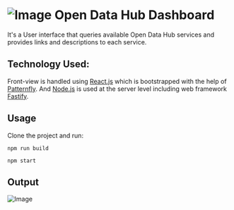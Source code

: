 
![Image](https://github.com/opendatahub-io/odh-dashboard/tree/master/frontend/public/redHat-icon.png "icon") Open Data Hub Dashboard
=======================

It's a User interface that queries available Open Data Hub services and provides links and descriptions to each service.

## Technology Used:

Front-view is handled using [React.js](https://reactjs.org/docs/getting-started.html) which is bootstrapped with the help of [Patternfly](https://www.patternfly.org/v4/). And [Node.js](https://nodejs.org/en/) is used at the server level including web framework [Fastify](https://www.fastify.io/).

## Usage

Clone the project and run:
```properties
npm run build

npm start
```

## Output

![Image](https://github.com/opendatahub-io/odh-dashboard/tree/master/frontend/public/odh-output-screen.png)
